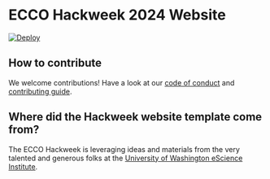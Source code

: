 # ECCO Hackweek 2024 Website

[![Deploy](https://github.com/ECCO-HackWeek/ecco-2024/actions/workflows/deploy.yaml/badge.svg)](https://github.com/ECCO-HackWeek/ecco-2024/actions/workflows/deploy.yaml)

## How to contribute

We welcome contributions! Have a look at our [code of conduct](./CODE_OF_CONDUCT.md) and [contributing guide](./CONTRIBUTING.md).

## Where did the Hackweek website template come from?

The ECCO Hackweek is leveraging ideas and materials from the very talented and generous folks at the [University of Washington eScience Institute](https://escience.washington.edu/).
